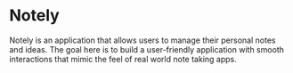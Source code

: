 # Notely
Notely is an application that allows users to manage their personal notes and ideas. The goal here is to build a user-friendly application with smooth interactions that mimic the feel of real world note taking apps.
